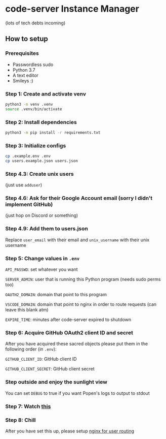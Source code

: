 # code-server Instance Manager

(lots of tech debts incoming)

## How to setup

### Prerequisites

- Passwordless sudo
- Python 3.7
- A text editor
- Smileys :)

### Step 1: Create and activate venv

```bash
python3 -m venv .venv
source .venv/bin/activate
```

### Step 2: Install dependencies

```bash
python3 -m pip install -r requirements.txt
```

### Step 3: Initialize configs

```bash
cp .example.env .env
cp users.example.json users.json
```

### Step 4.3: Create unix users

(just use `adduser`)

### Step 4.6: Ask for their Google Account email (sorry I didn't implement GitHub)

(just hop on Discord or something)

### Step 4.9: Add them to users.json

Replace `user_email` with their email and `unix_username` with their unix username

### Step 5: Change values in `.env`

`API_PASSWD`: set whatever you want

`SERVER_ADMIN`: user that is running this Python program (needs sudo perms too)

`OAUTH2_DOMAIN`: domain that point to this program

`VSCODE_DOMAIN`: domain that point to nginx in order to route requests (can leave this blank atm)

`EXPIRE_TIME`: minutes after code-server expired to shutdown

### Step 6: Acquire GitHub OAuth2 client ID and secret

After you have acquired these sacred objects please put them in the following order (in `.env`):

`GITHUB_CLIENT_ID`: GitHub client ID

`GITHUB_CLIENT_SECRET`: GitHub client secret

### Step outside and enjoy the sunlight view

You can set `DEBUG` to true if you want Popen's logs to output to stdout

### Step 7: Watch [this](youtube.com/watch?v=dQw4w9WgXcQ)

### Step 8: Chill

After you have set this up, please setup [nginx for user routing](https://github.com/tobycm/nginx-code-server-router/)
